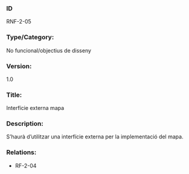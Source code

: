### ID
RNF-2-05
### Type/Category:
No funcional/objectius de disseny
### Version:
1.0
### Title:
Interfície externa mapa
### Description:
S’haurà d’utilitzar una interfície externa per la implementació del mapa.
### Relations:
* RF-2-04
